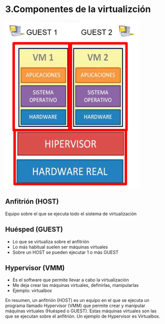 # 3.Componentes de la virtualizción

![imagen](2019-05-16-08-42-51.png)

## Anfitrión (HOST)

Equipo sobre el que se ejecuta todo el sistema de virtualización

## Huésped (GUEST)

- Lo que se virtualiza sobre el anfitrión
- Lo más habitual suelen ser máquinas virtuales
- Sobre un HOST se pueden ejecutar 1 o más GUEST

## Hypervisor (VMM)

- Es el software que permite llevar a cabo la virtualización
- Me deja crear las máquinas virtuales, definirlas, manipularlas
- Ejemplo: virtualbox

En resumen, un anfitrión (HOST) es un equipo en el que se ejecuta un programa llamado Hypervisor (VMM) que permite crear y manipular máquinas virtuales (Huésped o GUEST). Estas máquinas virtuales son las que se ejecutan sobre el anfitrión. Un ejemplo de Hypervisor es Virtualbox.